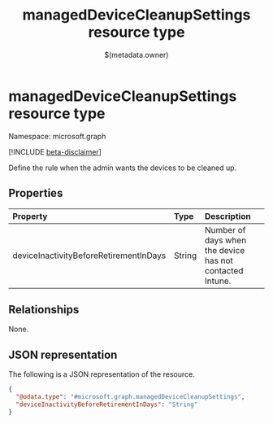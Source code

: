 ﻿---
title: "managedDeviceCleanupSettings resource type"
description: "Define the rule when the admin wants the devices to be cleaned up."
localization_priority: Normal
author: "$(metadata.owner)"
ms.prod: ""
doc_type: "resourcePageType"
---

# managedDeviceCleanupSettings resource type

Namespace: microsoft.graph

[!INCLUDE [beta-disclaimer](../../includes/beta-disclaimer.md)]

Define the rule when the admin wants the devices to be cleaned up.

## Properties

| Property                               | Type   | Description                                              |
| :------------------------------------- | :----- | :------------------------------------------------------- |
| deviceInactivityBeforeRetirementInDays | String | Number of days when the device has not contacted Intune. |

## Relationships

None.

## JSON representation

The following is a JSON representation of the resource.

<!-- {
  "blockType": "resource",
  "@odata.type": "microsoft.graph.managedDeviceCleanupSettings",
}
-->

```json
{
  "@odata.type": "#microsoft.graph.managedDeviceCleanupSettings",
  "deviceInactivityBeforeRetirementInDays": "String"
}
```